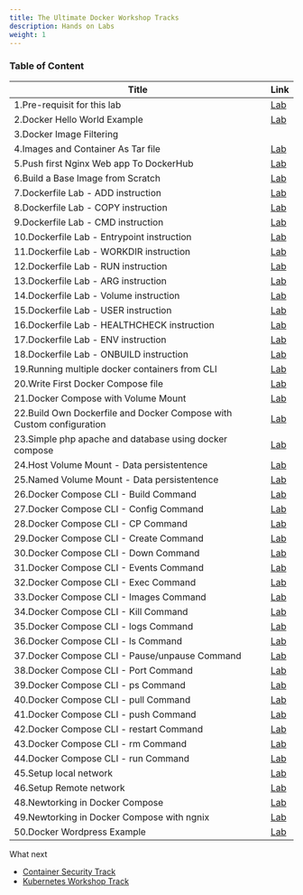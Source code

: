 ```yaml
---
title: The Ultimate Docker Workshop Tracks
description: Hands on Labs
weight: 1
---
```


### Table of Content 
| Title   | Link |
| --------- | ------- |
|1.Pre-requisit for this lab | [Lab](https://kubedaily.com/docs/0.0.1/pre-requist/)         |
|2.Docker Hello World Example | [Lab](https://kubedaily.com/docs/0.0.1/hello-world/)       |
|3.Docker Image Filtering |  | [Lab](https://kubedaily.com/docs/0.0.1/docker-images-filter/)         |
|4.Images and Container As Tar file |    [Lab](https://kubedaily.com/docs/0.0.1/tarfile/)      |
|5.Push first Nginx Web app To DockerHub           |  [Lab](https://kubedaily.com/docs/0.0.1/push-dockerhub-webapp/)        |
|6.Build a Base Image from Scratch           |     [Lab](https://kubedaily.com/docs/0.0.1/scratch-image/)     |
|7.Dockerfile Lab - ADD instruction           |   [Lab](https://kubedaily.com/docs/0.0.1/add-instruction/)       |
|8.Dockerfile Lab - COPY instruction        |   [Lab](https://kubedaily.com/docs/0.0.1/copy-instruction/)       |
|9.Dockerfile Lab - CMD instruction         |    [Lab](https://kubedaily.com/docs/0.0.1/cmd-instruction/)      |
|10.Dockerfile Lab - Entrypoint instruction         |    [Lab](https://kubedaily.com/docs/0.0.1/entrypoint-instruction/)      |
|11.Dockerfile Lab - WORKDIR instruction         |   [Lab](https://kubedaily.com/docs/0.0.1/workdir-instruction/)       |
|12.Dockerfile Lab - RUN instruction         |    [Lab](https://kubedaily.com/docs/0.0.1/run-instruction/)      |
|13.Dockerfile Lab - ARG instruction         |   [Lab](https://kubedaily.com/docs/0.0.1/arg-instruction/)       |
|14.Dockerfile Lab - Volume instruction         |    [Lab](https://kubedaily.com/docs/0.0.1/arg-instruction/)      |
|15.Dockerfile Lab - USER instruction         |   [Lab](https://kubedaily.com/docs/0.0.1/user-instruction/)       |
|16.Dockerfile Lab - HEALTHCHECK instruction | [Lab](https://kubedaily.com/docs/0.0.1/healthcheck-instruction/) |
|17.Dockerfile Lab - ENV instruction | [Lab](https://kubedaily.com/docs/0.0.1/env-instruction/) |
|18.Dockerfile Lab - ONBUILD instruction |  [Lab](https://kubedaily.com/docs/0.0.1/onbuild-instruction/)|
|19.Running multiple docker containers from CLI | [Lab](https://kubedaily.com/docs/0.0.1/multiple-container/) |
|20.Write First Docker Compose file | [Lab](https://kubedaily.com/docs/0.0.1/write-first-docker_compose/) |
|21.Docker Compose with Volume Mount | [Lab](https://kubedaily.com/docs/0.0.1/docker-compose-volumes/) |
|22.Build Own Dockerfile and Docker Compose with Custom configuration| [Lab](https://kubedaily.com/docs/0.0.1/custom-docker-compose/) |
|23.Simple php apache and database using docker compose| [Lab](https://kubedaily.com/docs/0.0.1/php-database-docker-compose/) |
|24.Host Volume Mount - Data persistentence| [Lab](https://kubedaily.com/docs/0.0.1/host-volume-mount/) |
|25.Named Volume Mount - Data persistentence| [Lab](https://kubedaily.com/docs/0.0.1/name-volume-mount/) |
|26.Docker Compose CLI - Build Command| [Lab](https://kubedaily.com/docs/0.0.1/docker-compose-build/) |
|27.Docker Compose CLI - Config Command| [Lab](https://kubedaily.com/docs/0.0.1/docker-compose-config/) |
|28.Docker Compose CLI - CP Command| [Lab](https://kubedaily.com/docs/0.0.1/docker-compose-cp/) |
|29.Docker Compose CLI - Create Command| [Lab](https://kubedaily.com/docs/0.0.1/docker-compose-create/) |
|30.Docker Compose CLI - Down Command| [Lab](https://kubedaily.com/docs/0.0.1/docker-compose-down/) |
|31.Docker Compose CLI - Events Command| [Lab](https://kubedaily.com/docs/0.0.1/docker-compose-events/) |
|32.Docker Compose CLI - Exec Command| [Lab](https://kubedaily.com/docs/0.0.1/docker-compose-exec/) |
|33.Docker Compose CLI - Images Command| [Lab](https://kubedaily.com/docs/0.0.1/docker-compose-images/) |
|34.Docker Compose CLI - Kill Command| [Lab](https://kubedaily.com/docs/0.0.1/docker-compose-kill/) |
|35.Docker Compose CLI - logs Command| [Lab](https://kubedaily.com/docs/0.0.1/docker-compose-logs/) |
|36.Docker Compose CLI - ls Command| [Lab](https://kubedaily.com/docs/0.0.1/docker-compose-ls/) |
|37.Docker Compose CLI - Pause/unpause Command| [Lab](https://kubedaily.com/docs/0.0.1/docker-compose-pause/) |
|38.Docker Compose CLI - Port Command| [Lab](https://kubedaily.com/docs/0.0.1/docker-compose-port/) |
|39.Docker Compose CLI - ps Command| [Lab](https://kubedaily.com/docs/0.0.1/docker-compose-port/) |
|40.Docker Compose CLI - pull Command| [Lab](https://kubedaily.com/docs/0.0.1/docker-compose-pull/) |
|41.Docker Compose CLI - push Command| [Lab](https://kubedaily.com/docs/0.0.1/docker-compose-push/) |
|42.Docker Compose CLI - restart Command|  [Lab](https://kubedaily.com/docs/0.0.1/docker-compose-restart/)|
|43.Docker Compose CLI - rm Command| [Lab](https://kubedaily.com/docs/0.0.1/docker-compose-rm/) |
|44.Docker Compose CLI - run Command| [Lab](https://kubedaily.com/docs/0.0.1/docker-compose-run/) |
|45.Setup local network| [Lab](https://kubedaily.com/docs/0.0.1/local-network/) |
|46.Setup Remote network| [Lab](https://kubedaily.com/docs/0.0.1/remote-network/) |
|48.Newtorking in Docker Compose| [Lab](https://kubedaily.com/docs/0.0.1/docker-compose-net/) |
|49.Newtorking in Docker Compose with ngnix| [Lab](https://kubedaily.com/docs/0.0.1/docker-compose-ngnix-net/) |
|50.Docker Wordpress Example| [Lab](https://kubedaily.com/docs/0.0.1/docker-wordpress/) |







What next 
- [Container Security Track](https://kubedaily.com/docs/0.0.1/container-security/) 
- [Kubernetes Workshop Track](https://kubedaily.com/docs/0.0.1/k8s/)
